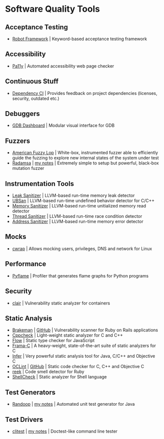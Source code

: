 # Software Quality Tools

## Acceptance Testing

- [Robot Framework](http://robotframework.org/) | Keyword-based acceptance testing framework

## Accessibility

- [Pa11y](http://pa11y.org/) | Automated accessibility web page checker

## Continuous Stuff

- [Dependency CI](https://dependencyci.com/) | Provides feedback on project dependencies (licenses, security, outdated etc.)

## Debuggers

- [GDB Dashboard](https://github.com/cyrus-and/gdb-dashboard) | Modular visual interface for GDB

## Fuzzers

- [American Fuzzy Lop](http://lcamtuf.coredump.cx/afl/) | White-box, instrumented fuzzer able to efficiently guide the fuzzing to explore new internal states of the system under test
- [Radamsa](https://github.com/aoh/radamsa) | [my notes](https://petr-muller.github.io/tools/2018/01/05/radamsa.html) | Extremely simple to setup but powerful, black-box mutation fuzzer

## Instrumentation Tools

- [Leak Sanitizer](https://clang.llvm.org/docs/LeakSanitizer.html) | LLVM-based run-time memory leak detector
- [UBSan](https://clang.llvm.org/docs/UndefinedBehaviorSanitizer.html) | LLVM-based run-time undefined behavior detector for C/C++
- [Memory Sanitizer](https://clang.llvm.org/docs/MemorySanitizer.html) | LLVM-based run-time unitialized memory read detector
- [Thread Sanitizer](https://clang.llvm.org/docs/ThreadSanitizer.html) | LLVM-based run-time race condition detector
- [Address Sanitizer](https://clang.llvm.org/docs/AddressSanitizer.html) | LLVM-based run-time memory error detector

## Mocks

- [cwrap](https://cwrap.org/) | Allows mocking users, privileges, DNS and network for Linux

## Performance

- [Pyflame](https://github.com/uber/pyflame) | Profiler that generates flame graphs for Python programs

## Security

- [clair](https://github.com/coreos/clair) | Vulnerability static analyzer for containers

## Static Analysis

- [Brakeman](https://brakemanscanner.org/) | [GitHub](https://github.com/presidentbeef/brakeman) | Vulnerability scanner for Ruby on Rails applications
- [Cppcheck](https://github.com/danmar/cppcheck) | Light-weight static analyzer for C and C++
- [Flow](https://flow.org/) | Static type checker for JavaScript
- [Frama-C](http://frama-c.com/) | A heavy-weight, state-of-the-art suite of static analyzers for C
- [Infer](http://fbinfer.com/) | Very powerful static analysis tool for Java, C/C++ and Objective C
- [OCLint](http://oclint.org/) | [GitHub](https://github.com/oclint/oclint) | Static code checker for C, C++ and Objective C
- [reek](https://github.com/troessner/reek) | Code smell detector for Ruby
- [ShellCheck](https://www.shellcheck.net/) | Static analyzer for Shell language

## Test Generators

- [Randoop](https://randoop.github.io/randoop/) | [my notes](https://petr-muller.github.io/tools/2017/12/25/randoop.html) | Automated unit test generator for Java

## Test Drivers

- [clitest](https://github.com/aureliojargas/clitest) | [my notes](https://petr-muller.github.io/tools/2018/05/02/clitest.html) | Doctest-like command line tester

